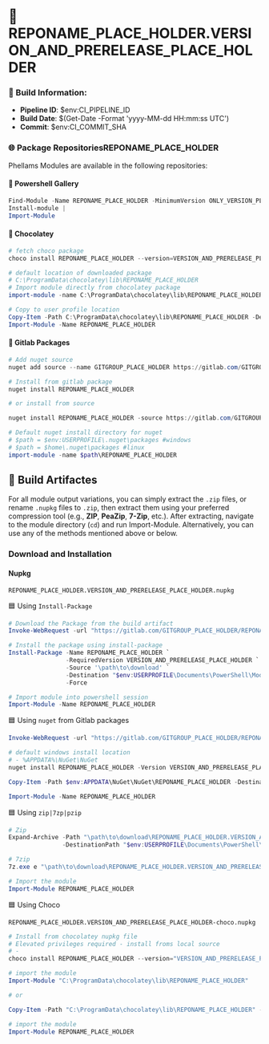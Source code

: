 # 🍹REPONAME_PLACE_HOLDER.VERSION_AND_PRERELEASE_PLACE_HOLDER


### **👻 Build Information:**
- **Pipeline ID**: $env:CI_PIPELINE_ID
- **Build Date**: $(Get-Date -Format 'yyyy-MM-dd HH:mm:ss UTC')
- **Commit**: $env:CI_COMMIT_SHA

### 🌐 Package RepositoriesREPONAME_PLACE_HOLDER 

Phellams Modules are available in the following repositories:

#### 🧢 **Powershell Gallery**

```powershell 
Find-Module -Name REPONAME_PLACE_HOLDER -MinimumVersion ONLY_VERSION_PLACE_HOLDER PRERELEASE_PSGAL_PLACE_HOLDER  |
Install-module | 
Import-Module
```
#### 🧢 **Chocolatey**

```powershell
# fetch choco package
choco install REPONAME_PLACE_HOLDER --version=VERSION_AND_PRERELEASE_PLACE_HOLDER PRERELEASE_CHOCO_PLACE_HOLDER

# default location of downloaded package
# C:\ProgramData\chocolatey\lib\REPONAME_PLACE_HOLDER
# Import module directly from chocolatey package
import-module -name C:\ProgramData\chocolatey\lib\REPONAME_PLACE_HOLDER

# Copy to user profile location
Copy-Item -Path C:\ProgramData\chocolatey\lib\REPONAME_PLACE_HOLDER -Destination $env:USERPROFILE\Documents\PowerShell\Modules
Import-Module -Name REPONAME_PLACE_HOLDER
```

#### 🧢 **Gitlab Packages**

```powershell
# Add nuget source
nuget add source --name GITGROUP_PLACE_HOLDER https://gitlab.com/GITGROUP_PLACE_HOLDER/nuget/v3/index.json

# Install from gitlab package
nuget install REPONAME_PLACE_HOLDER

# or install from source

nuget install REPONAME_PLACE_HOLDER -source https://gitlab.com/GITGROUP_PLACE_HOLDER/nuget/v3/index.json

# Default nuget install directory for nuget
# $path = $env:USERPROFILE\.nuget\packages #windows
# $path = $home\.nuget\packages #linux
import-module -name $path\REPONAME_PLACE_HOLDER
```

## 🚪 Build Artifactes

For all module output variations, you can simply extract the `.zip` files, or rename `.nupkg` files to `.zip`, then extract them using your preferred compression tool (e.g., **ZIP**, **PeaZip**, **7-Zip**, etc.). After extracting, navigate to the module directory (`cd`) and run Import-Module. Alternatively, you can use any of the methods mentioned above or below.

### Download and Installation

#### Nupkg

`REPONAME_PLACE_HOLDER.VERSION_AND_PRERELEASE_PLACE_HOLDER.nupkg` 

🟦 Using `Install-Package`

```powershell
# Download the Package from the build artifact
Invoke-WebRequest -url "https://gitlab.com/GITGROUP_PLACE_HOLDER/REPONAME_PLACE_HOLDER/-/jobs/$($ENV:CI_JOB_ID)/artifacts/raw/dist/psgal/REPONAME_PLACE_HOLDER.VERSION_AND_PRERELEASE_PLACE_HOLDER.nupkg"

# Install the package using install-package
Install-Package -Name REPONAME_PLACE_HOLDER `
                -RequiredVersion VERSION_AND_PRERELEASE_PLACE_HOLDER `
                -Source '\path\to\download' `
                -Destination "$env:USERPROFILE\Documents\PowerShell\Modules\REPONAME_PLACE_HOLDER" `
                -Force

# Import module into powershell session
Import-Module -Name REPONAME_PLACE_HOLDER
``` 

🟦 Using `nuget` from Gitlab packages

```powershell
Invoke-WebRequest -url "https://gitlab.com/GITGROUP_PLACE_HOLDER/REPONAME_PLACE_HOLDER/-/jobs/$($ENV:CI_JOB_ID)/artifacts/raw/dist/nuget/REPONAME_PLACE_HOLDER.VERSION_AND_PRERELEASE_PLACE_HOLDER.nupkg" -OutFile "\path\to\download\REPONAME_PLACE_HOLDER.VERSION_AND_PRERELEASE_PLACE_HOLDER.nupkg"

# default windows install location
# - %APPDATA%\NuGet\NuGet
nuget install REPONAME_PLACE_HOLDER -Version VERSION_AND_PRERELEASE_PLACE_HOLDER

Copy-Item -Path $env:APPDATA\NuGet\NuGet\REPONAME_PLACE_HOLDER -Destination $env:USERPROFILE\Documents\PowerShell\Modules

Import-Module -Name REPONAME_PLACE_HOLDER
```

🟦 Using `zip|7zp|pzip`

```powershell
# Zip
Expand-Archive -Path "\path\to\download\REPONAME_PLACE_HOLDER.VERSION_AND_PRERELEASE_PLACE_HOLDER.nupkg" `
               -DestinationPath "$env:USERPROFILE\Documents\PowerShell\Modules\REPONAME_PLACE_HOLDER"

# 7zip
7z.exe e "\path\to\download\REPONAME_PLACE_HOLDER.VERSION_AND_PRERELEASE_PLACE_HOLDER.nupkg" -o$env:USERPROFILE\Documents\PowerShell\Modules\REPONAME_PLACE_HOLDER

# Import the module
Import-Module REPONAME_PLACE_HOLDER
```

🟦 Using Choco

`REPONAME_PLACE_HOLDER.VERSION_AND_PRERELEASE_PLACE_HOLDER-choco.nupkg`

```powershell
# Install from chocolatey nupkg file
# Elevated privileges required - install froms local source
# -
choco install REPONAME_PLACE_HOLDER --version="VERSION_AND_PRERELEASE_PLACE_HOLDER" --source="/download/path/to/REPONAME_PLACE_HOLDER.VERSION_AND_PRERELEASE_PLACE_HOLDER.nupkg" PRERELEASE_CHOCO_PLACE_HOLDER

# import the module
Import-Module "C:\ProgramData\chocolatey\lib\REPONAME_PLACE_HOLDER"

# or

Copy-Item -Path "C:\ProgramData\chocolatey\lib\REPONAME_PLACE_HOLDER" -Destination $env:USERPROFILE\Documents\PowerShell\Modules\REPONAME_PLACE_HOLDER

# import the module
Import-Module REPONAME_PLACE_HOLDER
```